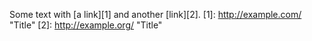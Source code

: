 	
Some text with [a link][1] and
another [link][2].
[1]: http://example.com/ "Title"
[2]: http://example.org/ "Title"
